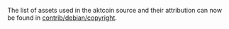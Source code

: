 The list of assets used in the aktcoin source and their attribution can now be found in [contrib/debian/copyright](../contrib/debian/copyright).
